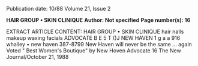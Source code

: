 Publication date: 10/88
Volume 21, Issue 2

**HAIR GROUP • SKIN CLINIQUE**
**Author: Not specified**
**Page number(s): 16**

EXTRACT ARTICLE CONTENT:
HAIR GROUP • SKIN CLINIQUE 
hair 
nalls 
makeup 
waxing 
facials 
ADVOCATE 
B 
E 
5 
T 
()J 
NEW HAVEN 
1 g a a 
916 whalley • new haven 
387-8799 
New Haven 
will never 
be the 
same ... 
again 
Voted 
" Best 
Women's 
Boutique" 
by New Hoven 
Advocate 
16 The New Journal/October 21, 1988